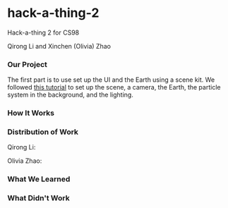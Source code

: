 # hack-a-thing-2

Hack-a-thing 2 for CS98

Qirong Li and Xinchen (Olivia) Zhao

### Our Project

The first part is to use set up the UI and the Earth using a scene kit. We  followed [this tutorial](https://www.youtube.com/watch?v=3rpNDENQgPM) to set up the scene, a camera, the Earth, the particle system in the background, and the lighting.

### How It Works

### Distribution of Work

Qirong Li:

Olivia Zhao:

### What We Learned

### What Didn't Work
